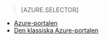 > [AZURE.SELECTOR]
- [Azure-portalen](../articles/storage/storage-create-storage-account.md)
- [Den klassiska Azure-portalen](../articles/storage/storage-create-storage-account-classic-portal.md)



<!--HONumber=Jun16_HO2-->


